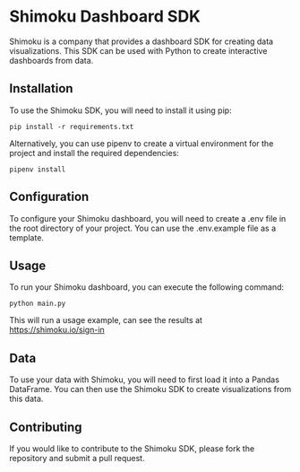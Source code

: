 # Shimoku Dashboard SDK
Shimoku is a company that provides a dashboard SDK for creating data visualizations. This SDK can be used with Python to create interactive dashboards from data.

## Installation
To use the Shimoku SDK, you will need to install it using pip:

```
pip install -r requirements.txt
```
Alternatively, you can use pipenv to create a virtual environment for the project and install the required dependencies:

```
pipenv install
```
## Configuration
To configure your Shimoku dashboard, you will need to create a .env file in the root directory of your project. You can use the .env.example file as a template.

## Usage
To run your Shimoku dashboard, you can execute the following command:

```
python main.py
```
This will run a usage example, can see the results at https://shimoku.io/sign-in

## Data
To use your data with Shimoku, you will need to first load it into a Pandas DataFrame. You can then use the Shimoku SDK to create visualizations from this data.

## Contributing
If you would like to contribute to the Shimoku SDK, please fork the repository and submit a pull request.

